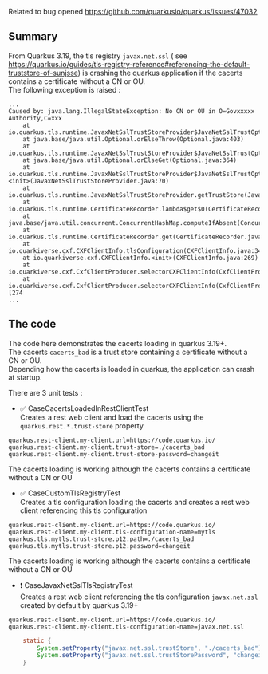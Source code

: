 Related to bug opened https://github.com/quarkusio/quarkus/issues/47032

## Summary

From Quarkus 3.19, the tls registry `javax.net.ssl` (
see https://quarkus.io/guides/tls-registry-reference#referencing-the-default-truststore-of-sunjsse) is crashing the
quarkus application if the cacerts contains a
certificate without a CN or OU.  
The following exception is raised :

```
...
Caused by: java.lang.IllegalStateException: No CN or OU in O=Govxxxxx Authority,C=xxx
	at io.quarkus.tls.runtime.JavaxNetSslTrustStoreProvider$JavaNetSslTrustOptions.lambda$new$4(JavaxNetSslTrustStoreProvider.java:74)
	at java.base/java.util.Optional.orElseThrow(Optional.java:403)
	at io.quarkus.tls.runtime.JavaxNetSslTrustStoreProvider$JavaNetSslTrustOptions.lambda$new$5(JavaxNetSslTrustStoreProvider.java:74)
	at java.base/java.util.Optional.orElseGet(Optional.java:364)
	at io.quarkus.tls.runtime.JavaxNetSslTrustStoreProvider$JavaNetSslTrustOptions.<init>(JavaxNetSslTrustStoreProvider.java:70)
	at io.quarkus.tls.runtime.JavaxNetSslTrustStoreProvider.getTrustStore(JavaxNetSslTrustStoreProvider.java:45)
	at io.quarkus.tls.runtime.CertificateRecorder.lambda$get$0(CertificateRecorder.java:181)
	at java.base/java.util.concurrent.ConcurrentHashMap.computeIfAbsent(ConcurrentHashMap.java:1708)
	at io.quarkus.tls.runtime.CertificateRecorder.get(CertificateRecorder.java:180)
	at io.quarkiverse.cxf.CXFClientInfo.tlsConfiguration(CXFClientInfo.java:344)
	at io.quarkiverse.cxf.CXFClientInfo.<init>(CXFClientInfo.java:269)
	at io.quarkiverse.cxf.CxfClientProducer.selectorCXFClientInfo(CxfClientProducer.java:298)
	at io.quarkiverse.cxf.CxfClientProducer.selectorCXFClientInfo(CxfClientProducer.java:[274
...
```

## The code

The code here demonstrates the cacerts loading in quarkus 3.19+.  
The cacerts `cacerts_bad` is a trust store containing a certificate without a CN or OU.  
Depending how the cacerts is loaded in quarkus, the application can crash at startup.

There are 3 unit tests :

* ✅ CaseCacertsLoadedInRestClientTest  
  Creates a rest web client and load the cacerts using the `quarkus.rest.*.trust-store` property

```properties
quarkus.rest-client.my-client.url=https://code.quarkus.io/
quarkus.rest-client.my-client.trust-store=./cacerts_bad
quarkus.rest-client.my-client.trust-store-password=changeit
```

The cacerts loading is working although the cacerts contains a certificate without a CN or OU

* ✅ CaseCustomTlsRegistryTest  
  Creates a tls configuration loading the cacerts and creates a rest web client referencing this tls configuration

```properties
quarkus.rest-client.my-client.url=https://code.quarkus.io/
quarkus.rest-client.my-client.tls-configuration-name=mytls
quarkus.tls.mytls.trust-store.p12.path=./cacerts_bad
quarkus.tls.mytls.trust-store.p12.password=changeit
```

The cacerts loading is working although the cacerts contains a certificate without a CN or OU

* ❗ CaseJavaxNetSslTlsRegistryTest  
  Creates a rest web client referencing the tls configuration `javax.net.ssl` created by default by quarkus 3.19+

```properties
quarkus.rest-client.my-client.url=https://code.quarkus.io/
quarkus.rest-client.my-client.tls-configuration-name=javax.net.ssl
```

```java
    static {
        System.setProperty("javax.net.ssl.trustStore", "./cacerts_bad");
        System.setProperty("javax.net.ssl.trustStorePassword", "changeit");
    }
```
